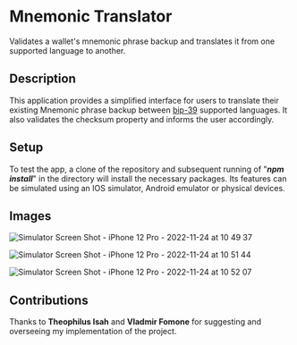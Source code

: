 # Mnemonic Translator
Validates a wallet's mnemonic phrase backup and translates it from one supported language to another.

## Description
This application provides a simplified interface for users to translate their existing Mnemonic phrase backup between [bip-39](https://github.com/bitcoin/bips/blob/master/bip-0039/bip-0039-wordlists.md) supported languages. It also validates the checksum property and informs the user accordingly.

## Setup
To test the app, a clone of the repository and subsequent running of "***npm install***" in the directory will install the necessary packages. Its features can be simulated using an IOS simulator, Android emulator or physical devices. 

## Images 

![Simulator Screen Shot - iPhone 12 Pro - 2022-11-24 at 10 49 37](https://user-images.githubusercontent.com/66824020/203755660-446972d6-c0aa-48aa-86d7-04b76e06ec4c.png)

![Simulator Screen Shot - iPhone 12 Pro - 2022-11-24 at 10 51 44](https://user-images.githubusercontent.com/66824020/203755665-46e9ea40-73bd-4014-b977-2235ed2164a6.png)

![Simulator Screen Shot - iPhone 12 Pro - 2022-11-24 at 10 52 07](https://user-images.githubusercontent.com/66824020/203755647-031d0b68-9a33-435c-b4f5-eeb08fc22e03.png)

## Contributions
Thanks to **Theophilus Isah** and **Vladmir Fomone** for suggesting and overseeing my implementation of the project.
